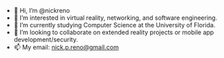 - 👋 Hi, I’m @nickreno
- 👀 I’m interested in virtual reality, networking, and software engineering.
- 🌱 I’m currently studying Computer Science at the University of Florida.
- 💞️ I’m looking to collaborate on extended reality projects or mobile app development/security.
- 📫 My email: nick.p.reno@gmail.com
